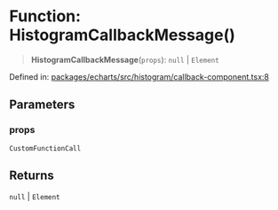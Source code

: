 # Function: HistogramCallbackMessage()

> **HistogramCallbackMessage**(`props`): `null` \| `Element`

Defined in: [packages/echarts/src/histogram/callback-component.tsx:8](https://github.com/GeoDaCenter/openassistant/blob/522ecb744b2b3ea1ecebec02c21c19736abe51ae/packages/echarts/src/histogram/callback-component.tsx#L8)

## Parameters

### props

`CustomFunctionCall`

## Returns

`null` \| `Element`
